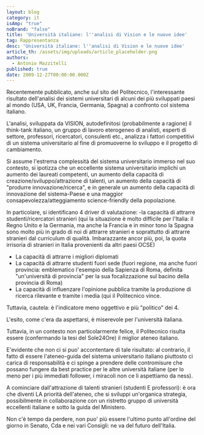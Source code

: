 ```yaml
---
layout: blog
category: it
isAmp: "true"
noBrand: "false"
title: 'Università italiane: l''analisi di Vision e le nuove idee'
tag: Rappresentanza
desc: 'Università italiane: l''analisi di Vision e le nuove idee'
article_th: /assets/img/uploads/article_placeholder.png
authors:
  - Antonio Mazzitelli
published: true
date: 2009-12-27T00:00:00.000Z
---
```


Recentemente pubblicato, anche sul sito del Politecnico, l'interessante risultato dell'analisi dei sistemi universitari di alcuni dei più sviluppati paesi al mondo (USA, UK, Francia, Germania, Spagna) a confronto col sistema italiano.

L'analisi, sviluppata da VISION, autodefinitosi (probabilmente a ragione) il think-tank italiano, un gruppo di lavoro eterogeneo di analisti, esperti di settore, professori, ricercatori, consulenti etc., analizza i fattori competitivi di un sistema universitario al fine di promuoverne lo sviluppo e il progetto di cambiamento.

Si assume l'estrema complessità del sistema universitario immerso nel suo contesto, si ipotizza che un eccellente sistema universitario implichi un aumento dei laureati competenti, un aumento della capacità di creazione/sviluppo/attrazione di talenti, un aumento della capacità di "produrre innovazione/ricerca", e in generale un aumento della capacità di innovazione del sistema-Paese e una maggior consapevolezza/atteggiamento science-friendly della popolazione.

In particolare, si identificano 4 driver di valutazione: -la capacità di attrarre studenti/ricercatori stranieri (qui la situazione è molto difficile per l'Italia: il Regno Unito e la Germania, ma anche la Francia e in minor tono la Spagna sono molto più in grado di noi di attrarre stranieri e soprattutto di attrarre stranieri dal curriculum di qualità. Imbarazzante ancor più, poi, la quota irrisoria di stranieri in Italia provenienti da altri paesi OCSE)

*   La capacità di attrarre i migliori diplomati
*   La capacità di attrarre studenti fuori sede (fuori regione, ma anche fuori provincia: emblematico l'esempio della Sapienza di Roma, definita "un'università di provincia" per la sua focalizzazione sul bacino della provincia di Roma)
*   La capacità di influenzare l'opinione pubblica tramite la produzione di ricerca rilevante e tramite i media (qui il Politecnico vince.

Tuttavia, cautela: è l'indicatore meno oggettivo e più "politico" dei 4.

L'esito, come c'era da aspettarsi, è miserevole per l'università italiana.

Tuttavia, in un contesto non particolarmente felice, il Politecnico risulta essere (confermando la tesi del Sole24Ore) il miglior ateneo italiano.

E'evidente che non ci si puo' accontentare di tale risultato: al contrario, il fatto di essere l'ateneo-guida del sistema universitario italiano piuttosto ci carica di responsabilità e ci spinge a prendere delle contromisure che possano fungere da best practice per le altre università italiane (per lo meno per i più immediati follower, i miracoli non ce li aspettiamo da ness).

A cominciare dall'attrazione di talenti stranieri (studenti E professori): è ora che diventi LA priorità dell'ateneo, che si sviluppi un'organica strategia, possibilmente in collaborazione con un ristretto gruppo di università eccellenti italiane e sotto la guida del Ministero.

Non c'è tempo da perdere, non puo' più essere l'ultimo punto all'ordine del giorno in Senato, Cda e nei vari Consigli: ne va del futuro dell'Italia.
